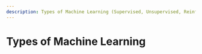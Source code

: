 ```yaml
---
description: Types of Machine Learning (Supervised, Unsupervised, Reinforcement Learning)
---
```


# Types of Machine Learning

